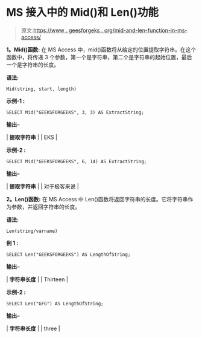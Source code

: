 # MS 接入中的 Mid()和 Len()功能

> 原文:[https://www . geesforgeks . org/mid-and-len-function-in-ms-access/](https://www.geeksforgeeks.org/mid-and-len-function-in-ms-access/)

**1。Mid()函数:**
在 MS Access 中，mid()函数将从给定的位置提取字符串。在这个函数中，将传递 3 个参数，第一个是字符串，第二个是字符串的起始位置，最后一个是字符串的长度。

**语法:**

```
Mid(string, start, length)

```

**示例-1 :**

```
SELECT Mid("GEEKSFORGEEKS", 3, 3) AS ExtractString;

```

**输出–**

| **提取字符串** |
| EKS |

**示例-2 :**

```
SELECT Mid("GEEKSFORGEEKS", 6, 14) AS ExtractString;

```

**输出–**

| **提取字符串** |
| 对于极客来说 |

**2。Len()函数:**
在 MS Access 中 Len()函数将返回字符串的长度。它将字符串作为参数，并返回字符串的长度。

**语法:**

```
Len(string/varname)

```

**例 1 :**

```
SELECT Len("GEEKSFORGEEKS") AS LengthOfString;

```

**输出–**

| **字符串长度** |
| Thirteen |

**示例-2 :**

```
SELECT Len("GFG") AS LengthOfString;

```

**输出–**

| **字符串长度** |
| three |